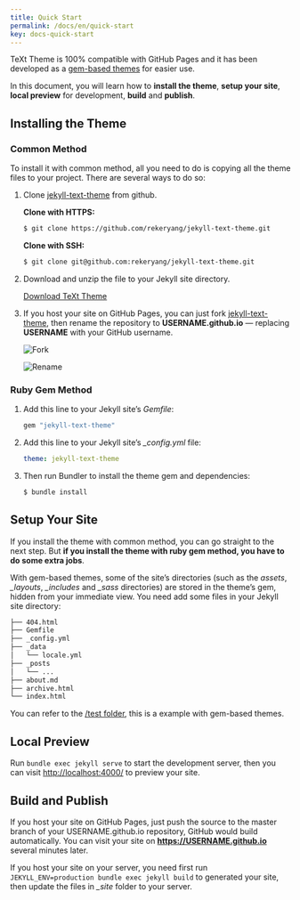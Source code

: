 ```yaml
---
title: Quick Start
permalink: /docs/en/quick-start
key: docs-quick-start
---
```


TeXt Theme is 100% compatible with GitHub Pages and it has been developed as a [gem-based themes](https://jekyllrb.com/docs/themes/) for easier use.

In this document, you will learn how to **install the theme**, **setup your site**, **local preview** for development, **build** and **publish**.

<!--more-->

## Installing the Theme

### Common Method

To install it with common method, all you need to do is copying all the theme files to your project. There are several ways to do so:

1. Clone [jekyll-text-theme](https://github.com/rekeryang/jekyll-text-theme) from github.

   **Clone with HTTPS:**

   ```bash
   $ git clone https://github.com/rekeryang/jekyll-text-theme.git
   ```

   **Clone with SSH:**

   ```bash
   $ git clone git@github.com:rekeryang/jekyll-text-theme.git
   ```

1. Download and unzip the file to your Jekyll site directory.

   <a class="button button--success button--rounded" href="https://github.com/rekeryang/jekyll-text-theme/archive/master.zip"><i class="fas fa-download"></i> Download TeXt Theme</a>

1. If you host your site on GitHub Pages, you can just fork [jekyll-text-theme](https://github.com/rekeryang/jekyll-text-theme), then rename the repository to **USERNAME.github.io** — replacing **USERNAME** with your GitHub username.

   ![Fork](https://raw.githubusercontent.com/rekeryang/jekyll-text-theme/master/docs/assets/images/github-fork.jpg)

   ![Rename](https://raw.githubusercontent.com/rekeryang/jekyll-text-theme/master/docs/assets/images/github-rename-repo.jpg)

### Ruby Gem Method

1. Add this line to your Jekyll site’s *Gemfile*:

   ```ruby
   gem "jekyll-text-theme"
   ```

1. Add this line to your Jekyll site’s *_config.yml* file:

   ```yaml
   theme: jekyll-text-theme
   ```

1. Then run Bundler to install the theme gem and dependencies:

   ```bash
   $ bundle install
   ```

## Setup Your Site

If you install the theme with common method, you can go straight to the next step. But **if you install the theme with ruby gem method, you have to do some extra jobs**.

With gem-based themes, some of the site’s directories (such as the *assets*, *_layouts*, *_includes* and *_sass* directories) are stored in the theme’s gem, hidden from your immediate view. You need add some files in your Jekyll site directory:

```bash
├── 404.html
├── Gemfile
├── _config.yml
├── _data
│   └── locale.yml
├── _posts
│   └── ...
├── about.md
├── archive.html
└── index.html
```

You can refer to the [/test folder](https://github.com/rekeryang/jekyll-text-theme/tree/master/test), this is a example with gem-based themes.

## Local Preview

Run `bundle exec jekyll serve` to start the development server, then you can visit [http://localhost:4000/](http://localhost:4000/) to preview your site.

## Build and Publish

If you host your site on GitHub Pages, just push the source to the master branch of your USERNAME.github.io repository, GitHub would build automatically. You can visit your site on **https://USERNAME.github.io** several minutes later.

If you host your site on your server, you need first run `JEKYLL_ENV=production bundle exec jekyll build` to generated your site, then update the files in *_site* folder to your server.